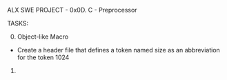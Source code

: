 ALX SWE PROJECT - 0x0D. C - Preprocessor

TASKS:

0. Object-like Macro
- Create a header file that defines a token named size as an
abbreviation for the token 1024

1.
